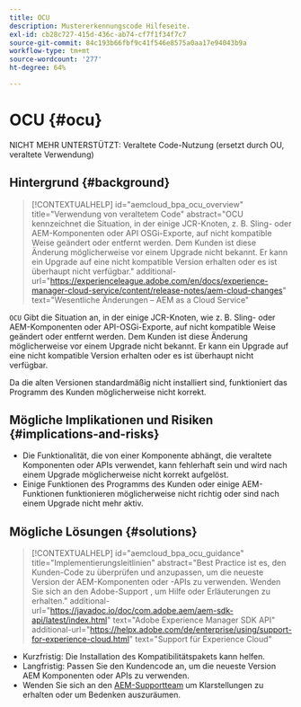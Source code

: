 ```yaml
---
title: OCU
description: Mustererkennungscode Hilfeseite.
exl-id: cb28c727-415d-436c-ab74-cf7f1f34f7c7
source-git-commit: 84c193b66fbf9c41f546e8575a0aa17e94043b9a
workflow-type: tm+mt
source-wordcount: '277'
ht-degree: 64%

---
```


# OCU {#ocu}

NICHT MEHR UNTERSTÜTZT: Veraltete Code-Nutzung (ersetzt durch OU, veraltete Verwendung)

## Hintergrund {#background}

>[!CONTEXTUALHELP]
>id="aemcloud_bpa_ocu_overview"
>title="Verwendung von veraltetem Code"
>abstract="OCU kennzeichnet die Situation, in der einige JCR-Knoten, z. B. Sling- oder AEM-Komponenten oder API OSGi-Exporte, auf nicht kompatible Weise geändert oder entfernt werden. Dem Kunden ist diese Änderung möglicherweise vor einem Upgrade nicht bekannt. Er kann ein Upgrade auf eine nicht kompatible Version erhalten oder es ist überhaupt nicht verfügbar."
>additional-url="https://experienceleague.adobe.com/en/docs/experience-manager-cloud-service/content/release-notes/aem-cloud-changes" text="Wesentliche Änderungen – AEM as a Cloud Service"

`OCU`  Gibt die Situation an, in der einige JCR-Knoten, wie z. B. Sling- oder AEM-Komponenten oder API-OSGi-Exporte, auf nicht kompatible Weise geändert oder entfernt werden. Dem Kunden ist diese Änderung möglicherweise vor einem Upgrade nicht bekannt. Er kann ein Upgrade auf eine nicht kompatible Version erhalten oder es ist überhaupt nicht verfügbar.

Da die alten Versionen standardmäßig nicht installiert sind, funktioniert das Programm des Kunden möglicherweise nicht korrekt.

## Mögliche Implikationen und Risiken {#implications-and-risks}

* Die Funktionalität, die von einer Komponente abhängt, die veraltete Komponenten oder APIs verwendet, kann fehlerhaft sein und wird nach einem Upgrade möglicherweise nicht korrekt aufgelöst.
* Einige Funktionen des Programms des Kunden oder einige AEM-Funktionen funktionieren möglicherweise nicht richtig oder sind nach einem Upgrade nicht mehr aktiv.

## Mögliche Lösungen {#solutions}

>[!CONTEXTUALHELP]
>id="aemcloud_bpa_ocu_guidance"
>title="Implementierungsleitlinien"
>abstract="Best Practice ist es, den Kunden-Code zu überprüfen und anzupassen, um die neueste Version der AEM-Komponenten oder -APIs zu verwenden. Wenden Sie sich an den Adobe-Support , um Hilfe oder Erläuterungen zu erhalten."
>additional-url="https://javadoc.io/doc/com.adobe.aem/aem-sdk-api/latest/index.html" text="Adobe Experience Manager SDK API"
>additional-url="https://helpx.adobe.com/de/enterprise/using/support-for-experience-cloud.html" text="Support für Experience Cloud"

* Kurzfristig: Die Installation des Kompatibilitätspakets kann helfen.
* Langfristig: Passen Sie den Kundencode an, um die neueste Version AEM Komponenten oder APIs zu verwenden.
* Wenden Sie sich an den [AEM-Supportteam](https://helpx.adobe.com/de/enterprise/using/support-for-experience-cloud.html) um Klarstellungen zu erhalten oder um Bedenken auszuräumen.
